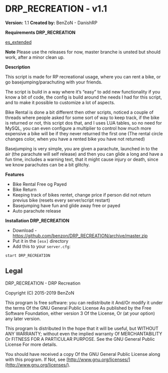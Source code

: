 # DRP_RECREATION - v1.1
**Version:** 1.1
**Created by:** BenZoN - DanishRP

**Requirements DRP_RECREATION**

[es_extended](https://github.com/ESX-Org/es_extended)

**Note**
Please use the releases for now, master branche is unsted but should work, after a minor clean up.

**Description**

This script is made for RP recreational usage, where you can rent a bike, or go basejumping/parachuting with your friends.

The script is build in a way where it’s “easy” to add new functionality if you know a bit of code, the config is build around the needs I had for this script, and to make it possible to customize a lot of aspects.

Bike Rental is done a bit different then other scripts, noticed a couple of threads where people asked for some sort of way to keep track, if the bike is returned or not, this script dos that, and I uses LUA tables, so no need for MySQL, you can even configure a multiplier to control how much more expensive a bike will be if they never returned the first one (The rental circle changes color, when you have a rented bike you have not returned)

Basejumping is very simple, you are given a parachute, launched in to the air (the parachute will self release) and then you can glide a long and have a fun time, includes a warning text, that it might cause injury or death, since we know parachutes can be a bit glitchy. 

**Features**
- Bike Rental Free og Payed
- Bike Return
- Keeping track of bikes rentet, change price if person did not return previus bike (resets every server/script restart)
- Basejumping have fun and glide away free or payed
- Auto parachute release

**Installation DRP_RECREATION**
- Download - https://github.com/benzon/DRP_RECREATION/archive/master.zip
- Put it in the `[esx]` directory
- Add this to your  `server.cfg`:
```
start DRP_RECREATION
```

## Legal
DRP_RECREATION - DRP Recreation

Copyright (C) 2015-2019 BenZoN

This program Is free software: you can redistribute it And/Or modify it under the terms Of the GNU General Public License As published by the Free Software Foundation, either version 3 Of the License, Or (at your option) any later version.

This program Is distributed In the hope that it will be useful, but WITHOUT ANY WARRANTY; without even the implied warranty Of MERCHANTABILITY Or FITNESS FOR A PARTICULAR PURPOSE. See the GNU General Public License For more details.

You should have received a copy Of the GNU General Public License along with this program. If Not, see  [http://www.gnu.org/licenses/](http://www.gnu.org/licenses/).
